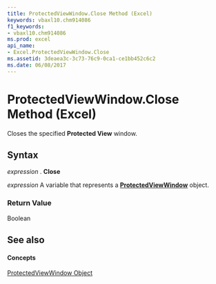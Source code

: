 ```yaml
---
title: ProtectedViewWindow.Close Method (Excel)
keywords: vbaxl10.chm914086
f1_keywords:
- vbaxl10.chm914086
ms.prod: excel
api_name:
- Excel.ProtectedViewWindow.Close
ms.assetid: 3deaea3c-3c73-76c9-0ca1-ce1bb452c6c2
ms.date: 06/08/2017
---
```



# ProtectedViewWindow.Close Method (Excel)

Closes the specified **Protected View** window.


## Syntax

 _expression_ . **Close**

 _expression_ A variable that represents a **[ProtectedViewWindow](protectedviewwindow-object-excel.md)** object.


### Return Value

Boolean


## See also


#### Concepts


[ProtectedViewWindow Object](protectedviewwindow-object-excel.md)


